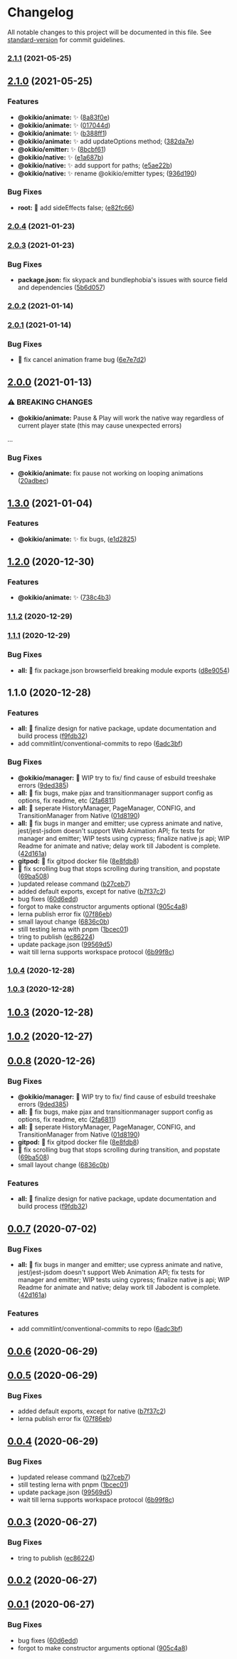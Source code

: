 # Changelog

All notable changes to this project will be documented in this file. See [standard-version](https://github.com/conventional-changelog/standard-version) for commit guidelines.

### [2.1.1](https://github.com/okikio/native/compare/@okikio/emitter@2.1.0...@okikio/emitter@2.1.1) (2021-05-25)

## [2.1.0](https://github.com/okikio/native/compare/@okikio/emitter@2.0.4...@okikio/emitter@2.1.0) (2021-05-25)


### Features

* **@okikio/animate:** :sparkles: ([8a83f0e](https://github.com/okikio/native/commit/8a83f0e56e82ae025ddaa00becbb7f9b36310ee7))
* **@okikio/animate:** :sparkles: ([017044d](https://github.com/okikio/native/commit/017044d276740aac78b12984b1b2ad00c1f074b3))
* **@okikio/animate:** :sparkles: ([b388ff1](https://github.com/okikio/native/commit/b388ff102c89fbd974f5c1ccd163b336da48875c))
* **@okikio/animate:** :sparkles: add updateOptions method; ([382da7e](https://github.com/okikio/native/commit/382da7e51afb9538367c59b8c5a48daddf5a3940))
* **@okikio/emitter:** :sparkles: ([8bcbf61](https://github.com/okikio/native/commit/8bcbf612c6c62a132a4edb6f9284634d1025adbe))
* **@okikio/native:** :sparkles: ([e1a687b](https://github.com/okikio/native/commit/e1a687bb2a0813fc6f49a4613d58990a2a0231e1))
* **@okikio/native:** :sparkles: add support for paths; ([e5ae22b](https://github.com/okikio/native/commit/e5ae22bcf15b062b0c360b27766b41a209e4fa3a))
* **@okikio/native:** :sparkles: rename @okikio/emitter types; ([936d190](https://github.com/okikio/native/commit/936d19062e4083e8d24c0abb43259dfac25d1727))


### Bug Fixes

* **root:** :bug: add sideEffects false; ([e82fc66](https://github.com/okikio/native/commit/e82fc664bff5c3aa716c7b03bd063e21832a231f))

### [2.0.4](https://github.com/okikio/native/compare/@okikio/emitter@2.0.3...@okikio/emitter@2.0.4) (2021-01-23)

### [2.0.3](https://github.com/okikio/native/compare/@okikio/emitter@2.0.2...@okikio/emitter@2.0.3) (2021-01-23)


### Bug Fixes

* **package.json:** fix skypack and bundlephobia's issues with source field and dependencies ([5b6d057](https://github.com/okikio/native/commit/5b6d057c3ca8f36b01d64dacbdde087065abdd3d))

### [2.0.2](https://github.com/okikio/native/compare/@okikio/emitter@2.0.1...@okikio/emitter@2.0.2) (2021-01-14)

### [2.0.1](https://github.com/okikio/native/compare/@okikio/emitter@2.0.0...@okikio/emitter@2.0.1) (2021-01-14)


### Bug Fixes

* :bug: fix cancel animation frame bug ([6e7e7d2](https://github.com/okikio/native/commit/6e7e7d2546229ef816cde68a2ae6cfd98a656b1b))

## [2.0.0](https://github.com/okikio/native/compare/@okikio/emitter@1.3.0...@okikio/emitter@2.0.0) (2021-01-13)


### ⚠ BREAKING CHANGES

* **@okikio/animate:** Pause & Play will work the native way regardless of current player state (this may
cause unexpected errors)

...

### Bug Fixes

* **@okikio/animate:** fix pause not working on looping animations ([20adbec](https://github.com/okikio/native/commit/20adbec8c18da39b80894c03a8ffd88aa5b11f40))

## [1.3.0](https://github.com/okikio/native/compare/@okikio/emitter@1.2.0...@okikio/emitter@1.3.0) (2021-01-04)


### Features

* **@okikio/animate:** :sparkles: fix bugs, ([e1d2825](https://github.com/okikio/native/commit/e1d2825619103a4385c88da0b8b99f08fb7e06ba))

## [1.2.0](https://github.com/okikio/native/compare/@okikio/emitter@1.1.2...@okikio/emitter@1.2.0) (2020-12-30)


### Features

* **@okikio/animate:** :sparkles: ([738c4b3](https://github.com/okikio/native/commit/738c4b3beddb8139ec821c4648771e757ddb22f1))

### [1.1.2](https://github.com/okikio/native/compare/@okikio/emitter@1.1.1...@okikio/emitter@1.1.2) (2020-12-29)

### [1.1.1](https://github.com/okikio/native/compare/@okikio/emitter@1.1.0...@okikio/emitter@1.1.1) (2020-12-29)


### Bug Fixes

* **all:** :bug: fix package.json browserfield breaking module exports ([d8e9054](https://github.com/okikio/native/commit/d8e90547ee0184d103f9fa09e04676ea91759a8c))

## 1.1.0 (2020-12-28)


### Features

* **all:** :construction: finalize design for native package, update documentation and build process ([f9fdb32](https://github.com/okikio/native/commit/f9fdb32e347de2c7e48c9f10908b09242862a4fd))
* add commitlint/conventional-commits to repo ([6adc3bf](https://github.com/okikio/native/commit/6adc3bf9f4e7567d3758b77fa55a49b3b679b604))


### Bug Fixes

* **@okikio/manager:** :art: WIP try to fix/ find cause of esbuild treeshake errors ([9ded385](https://github.com/okikio/native/commit/9ded3855f3abfe944e76bfdaf1ff1a62462d2fa5))
* **all:** :bug: fix bugs, make pjax and transitionmanager support config as options, fix readme, etc ([2fa6811](https://github.com/okikio/native/commit/2fa6811a98bcaeb45ba4bf8cf1a83e10ca0c9b4c))
* **all:** :bug: seperate HistoryManager, PageManager, CONFIG, and TransitionManager from Native ([01d8190](https://github.com/okikio/native/commit/01d81908ff9bc78382c2e8d7f1df8ea1100f53cb))
* **all:** :construction: fix bugs in manger and emitter; use cypress animate and native, jest/jest-jsdom doesn't support Web Animation API; fix tests for manager and emitter; WIP tests using cypress; finalize native js api; WIP Readme for animate and native; delay work till Jabodent is complete. ([42d161a](https://github.com/okikio/native/commit/42d161a5ef3515d9e3067334aebc14d2c6bcc23f))
* **gitpod:** :bug: fix gitpod docker file ([8e8fdb8](https://github.com/okikio/native/commit/8e8fdb8fd02a5bdfd2b16e601ba94a9f1ed97d85))
* :bug: fix scrolling bug that stops scrolling during transition, and popstate ([69ba508](https://github.com/okikio/native/commit/69ba508a65155f129648f12702f4a3aecd4eba42))
* )updated release command ([b27ceb7](https://github.com/okikio/native/commit/b27ceb7de404587fa104da4f8ab662530d405e5a))
* added default exports, except for native ([b7f37c2](https://github.com/okikio/native/commit/b7f37c2b5d7287b01ecf5c793392f14c5ff3e346))
* bug fixes ([60d6edd](https://github.com/okikio/native/commit/60d6edd7629ba661d974cdffccbfaf485fe62b9a))
* forgot to make constructor arguments optional ([905c4a8](https://github.com/okikio/native/commit/905c4a80ad3760ff6b808a8d284ad3a943e9fa1d))
* lerna publish error fix ([07f86eb](https://github.com/okikio/native/commit/07f86eb7cc442c2e91bb36dbdee9061dded5ccc4))
* small layout change ([6836c0b](https://github.com/okikio/native/commit/6836c0b8eeed1db8b07ce6394c90d1fe692d830c))
* still testing lerna with pnpm ([1bcec01](https://github.com/okikio/native/commit/1bcec0121a755099362341057f79ce8fcf8286f9))
* tring to publish ([ec86224](https://github.com/okikio/native/commit/ec86224e9eaaaa822f53301aa1bc5027a9379f17))
* update package.json ([99569d5](https://github.com/okikio/native/commit/99569d5f4bfd9c8e443554c43344400b9bf1d1e5))
* wait till lerna supports workspace protocol ([6b99f8c](https://github.com/okikio/native/commit/6b99f8c2e6803531a1d6890a9708f5c6bedac054))

### [1.0.4](https://github.com/okikio/native/compare/v1.0.3...v1.0.4) (2020-12-28)

### [1.0.3](https://github.com/okikio/native/compare/v1.0.2...v1.0.3) (2020-12-28)

## [1.0.3](https://github.com/okikio/native/compare/v1.0.2...v1.0.3) (2020-12-28)



## [1.0.2](https://github.com/okikio/native/compare/v0.0.8...v1.0.2) (2020-12-27)



## [0.0.8](https://github.com/okikio/native/compare/v0.0.7...v0.0.8) (2020-12-26)


### Bug Fixes

* **@okikio/manager:** :art: WIP try to fix/ find cause of esbuild treeshake errors ([9ded385](https://github.com/okikio/native/commit/9ded3855f3abfe944e76bfdaf1ff1a62462d2fa5))
* **all:** :bug: fix bugs, make pjax and transitionmanager support config as options, fix readme, etc ([2fa6811](https://github.com/okikio/native/commit/2fa6811a98bcaeb45ba4bf8cf1a83e10ca0c9b4c))
* **all:** :bug: seperate HistoryManager, PageManager, CONFIG, and TransitionManager from Native ([01d8190](https://github.com/okikio/native/commit/01d81908ff9bc78382c2e8d7f1df8ea1100f53cb))
* **gitpod:** :bug: fix gitpod docker file ([8e8fdb8](https://github.com/okikio/native/commit/8e8fdb8fd02a5bdfd2b16e601ba94a9f1ed97d85))
* :bug: fix scrolling bug that stops scrolling during transition, and popstate ([69ba508](https://github.com/okikio/native/commit/69ba508a65155f129648f12702f4a3aecd4eba42))
* small layout change ([6836c0b](https://github.com/okikio/native/commit/6836c0b8eeed1db8b07ce6394c90d1fe692d830c))


### Features

* **all:** :construction: finalize design for native package, update documentation and build process ([f9fdb32](https://github.com/okikio/native/commit/f9fdb32e347de2c7e48c9f10908b09242862a4fd))



## [0.0.7](https://github.com/okikio/native/compare/v0.0.6...v0.0.7) (2020-07-02)


### Bug Fixes

* **all:** :construction: fix bugs in manger and emitter; use cypress animate and native, jest/jest-jsdom doesn't support Web Animation API; fix tests for manager and emitter; WIP tests using cypress; finalize native js api; WIP Readme for animate and native; delay work till Jabodent is complete. ([42d161a](https://github.com/okikio/native/commit/42d161a5ef3515d9e3067334aebc14d2c6bcc23f))


### Features

* add commitlint/conventional-commits to repo ([6adc3bf](https://github.com/okikio/native/commit/6adc3bf9f4e7567d3758b77fa55a49b3b679b604))



## [0.0.6](https://github.com/okikio/native/compare/v0.0.5...v0.0.6) (2020-06-29)



## [0.0.5](https://github.com/okikio/native/compare/v0.0.4...v0.0.5) (2020-06-29)


### Bug Fixes

* added default exports, except for native ([b7f37c2](https://github.com/okikio/native/commit/b7f37c2b5d7287b01ecf5c793392f14c5ff3e346))
* lerna publish error fix ([07f86eb](https://github.com/okikio/native/commit/07f86eb7cc442c2e91bb36dbdee9061dded5ccc4))



## [0.0.4](https://github.com/okikio/native/compare/v0.0.3...v0.0.4) (2020-06-29)


### Bug Fixes

* )updated release command ([b27ceb7](https://github.com/okikio/native/commit/b27ceb7de404587fa104da4f8ab662530d405e5a))
* still testing lerna with pnpm ([1bcec01](https://github.com/okikio/native/commit/1bcec0121a755099362341057f79ce8fcf8286f9))
* update package.json ([99569d5](https://github.com/okikio/native/commit/99569d5f4bfd9c8e443554c43344400b9bf1d1e5))
* wait till lerna supports workspace protocol ([6b99f8c](https://github.com/okikio/native/commit/6b99f8c2e6803531a1d6890a9708f5c6bedac054))



## [0.0.3](https://github.com/okikio/native/compare/v0.0.2...v0.0.3) (2020-06-27)


### Bug Fixes

* tring to publish ([ec86224](https://github.com/okikio/native/commit/ec86224e9eaaaa822f53301aa1bc5027a9379f17))



## [0.0.2](https://github.com/okikio/native/compare/v0.0.1...v0.0.2) (2020-06-27)



## [0.0.1](https://github.com/okikio/native/compare/905c4a80ad3760ff6b808a8d284ad3a943e9fa1d...v0.0.1) (2020-06-27)


### Bug Fixes

* bug fixes ([60d6edd](https://github.com/okikio/native/commit/60d6edd7629ba661d974cdffccbfaf485fe62b9a))
* forgot to make constructor arguments optional ([905c4a8](https://github.com/okikio/native/commit/905c4a80ad3760ff6b808a8d284ad3a943e9fa1d))
